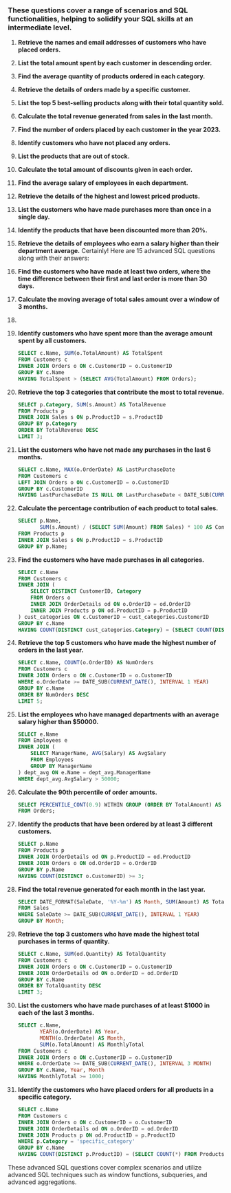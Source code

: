 ### These questions cover a range of scenarios and SQL functionalities, helping to solidify your SQL skills at an intermediate level.

1. **Retrieve the names and email addresses of customers who have placed orders.**

2. **List the total amount spent by each customer in descending order.**
   
3. **Find the average quantity of products ordered in each category.**

4. **Retrieve the details of orders made by a specific customer.**
  
5. **List the top 5 best-selling products along with their total quantity sold.**

6. **Calculate the total revenue generated from sales in the last month.**

7. **Find the number of orders placed by each customer in the year 2023.**

8. **Identify customers who have not placed any orders.**
  
9. **List the products that are out of stock.**
 
10. **Calculate the total amount of discounts given in each order.**

11. **Find the average salary of employees in each department.**  

12. **Retrieve the details of the highest and lowest priced products.**
   
13. **List the customers who have made purchases more than once in a single day.**
    
14. **Identify the products that have been discounted more than 20%.**
   
15. **Retrieve the details of employees who earn a salary higher than their department average.**
Certainly! Here are 15 advanced SQL questions along with their answers:

16. **Find the customers who have made at least two orders, where the time difference between their first and last order is more than 30 days.**

17. **Calculate the moving average of total sales amount over a window of 3 months.**
18. 
3. **Identify customers who have spent more than the average amount spent by all customers.**

    ```sql
    SELECT c.Name, SUM(o.TotalAmount) AS TotalSpent
    FROM Customers c
    INNER JOIN Orders o ON c.CustomerID = o.CustomerID
    GROUP BY c.Name
    HAVING TotalSpent > (SELECT AVG(TotalAmount) FROM Orders);
    ```

4. **Retrieve the top 3 categories that contribute the most to total revenue.**

    ```sql
    SELECT p.Category, SUM(s.Amount) AS TotalRevenue
    FROM Products p
    INNER JOIN Sales s ON p.ProductID = s.ProductID
    GROUP BY p.Category
    ORDER BY TotalRevenue DESC
    LIMIT 3;
    ```

5. **List the customers who have not made any purchases in the last 6 months.**

    ```sql
    SELECT c.Name, MAX(o.OrderDate) AS LastPurchaseDate
    FROM Customers c
    LEFT JOIN Orders o ON c.CustomerID = o.CustomerID
    GROUP BY c.CustomerID
    HAVING LastPurchaseDate IS NULL OR LastPurchaseDate < DATE_SUB(CURRENT_DATE(), INTERVAL 6 MONTH);
    ```

6. **Calculate the percentage contribution of each product to total sales.**

    ```sql
    SELECT p.Name, 
           SUM(s.Amount) / (SELECT SUM(Amount) FROM Sales) * 100 AS ContributionPercentage
    FROM Products p
    INNER JOIN Sales s ON p.ProductID = s.ProductID
    GROUP BY p.Name;
    ```

7. **Find the customers who have made purchases in all categories.**

    ```sql
    SELECT c.Name
    FROM Customers c
    INNER JOIN (
        SELECT DISTINCT CustomerID, Category
        FROM Orders o
        INNER JOIN OrderDetails od ON o.OrderID = od.OrderID
        INNER JOIN Products p ON od.ProductID = p.ProductID
    ) cust_categories ON c.CustomerID = cust_categories.CustomerID
    GROUP BY c.Name
    HAVING COUNT(DISTINCT cust_categories.Category) = (SELECT COUNT(DISTINCT Category) FROM Products);
    ```

8. **Retrieve the top 5 customers who have made the highest number of orders in the last year.**

    ```sql
    SELECT c.Name, COUNT(o.OrderID) AS NumOrders
    FROM Customers c
    INNER JOIN Orders o ON c.CustomerID = o.CustomerID
    WHERE o.OrderDate >= DATE_SUB(CURRENT_DATE(), INTERVAL 1 YEAR)
    GROUP BY c.Name
    ORDER BY NumOrders DESC
    LIMIT 5;
    ```

9. **List the employees who have managed departments with an average salary higher than $50000.**

    ```sql
    SELECT e.Name
    FROM Employees e
    INNER JOIN (
        SELECT ManagerName, AVG(Salary) AS AvgSalary
        FROM Employees
        GROUP BY ManagerName
    ) dept_avg ON e.Name = dept_avg.ManagerName
    WHERE dept_avg.AvgSalary > 50000;
    ```

10. **Calculate the 90th percentile of order amounts.**

    ```sql
    SELECT PERCENTILE_CONT(0.9) WITHIN GROUP (ORDER BY TotalAmount) AS 90thPercentile
    FROM Orders;
    ```

11. **Identify the products that have been ordered by at least 3 different customers.**

    ```sql
    SELECT p.Name
    FROM Products p
    INNER JOIN OrderDetails od ON p.ProductID = od.ProductID
    INNER JOIN Orders o ON od.OrderID = o.OrderID
    GROUP BY p.Name
    HAVING COUNT(DISTINCT o.CustomerID) >= 3;
    ```

12. **Find the total revenue generated for each month in the last year.**

    ```sql
    SELECT DATE_FORMAT(SaleDate, '%Y-%m') AS Month, SUM(Amount) AS TotalRevenue
    FROM Sales
    WHERE SaleDate >= DATE_SUB(CURRENT_DATE(), INTERVAL 1 YEAR)
    GROUP BY Month;
    ```

13. **Retrieve the top 3 customers who have made the highest total purchases in terms of quantity.**

    ```sql
    SELECT c.Name, SUM(od.Quantity) AS TotalQuantity
    FROM Customers c
    INNER JOIN Orders o ON c.CustomerID = o.CustomerID
    INNER JOIN OrderDetails od ON o.OrderID = od.OrderID
    GROUP BY c.Name
    ORDER BY TotalQuantity DESC
    LIMIT 3;
    ```

14. **List the customers who have made purchases of at least $1000 in each of the last 3 months.**

    ```sql
    SELECT c.Name, 
           YEAR(o.OrderDate) AS Year, 
           MONTH(o.OrderDate) AS Month, 
           SUM(o.TotalAmount) AS MonthlyTotal
    FROM Customers c
    INNER JOIN Orders o ON c.CustomerID = o.CustomerID
    WHERE o.OrderDate >= DATE_SUB(CURRENT_DATE(), INTERVAL 3 MONTH)
    GROUP BY c.Name, Year, Month
    HAVING MonthlyTotal >= 1000;
    ```

15. **Identify the customers who have placed orders for all products in a specific category.**

    ```sql
    SELECT c.Name
    FROM Customers c
    INNER JOIN Orders o ON c.CustomerID = o.CustomerID
    INNER JOIN OrderDetails od ON o.OrderID = od.OrderID
    INNER JOIN Products p ON od.ProductID = p.ProductID
    WHERE p.Category = 'specific_category'
    GROUP BY c.Name
    HAVING COUNT(DISTINCT p.ProductID) = (SELECT COUNT(*) FROM Products WHERE Category = 'specific_category');
    ```

These advanced SQL questions cover complex scenarios and utilize advanced SQL techniques such as window functions, subqueries, and advanced aggregations.
